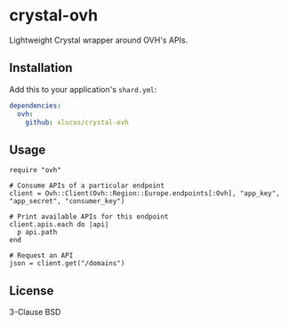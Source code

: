# crystal-ovh

Lightweight Crystal wrapper around OVH's APIs.

## Installation


Add this to your application's `shard.yml`:

```yaml
dependencies:
  ovh:
    github: xlucas/crystal-ovh
```


## Usage


```crystal
require "ovh"

# Consume APIs of a particular endpoint
client = Ovh::Client(Ovh::Region::Europe.endpoints[:Ovh], "app_key", "app_secret", "consumer_key")

# Print available APIs for this endpoint
client.apis.each do |api|
  p api.path
end

# Request an API
json = client.get("/domains")
```


## License

3-Clause BSD
